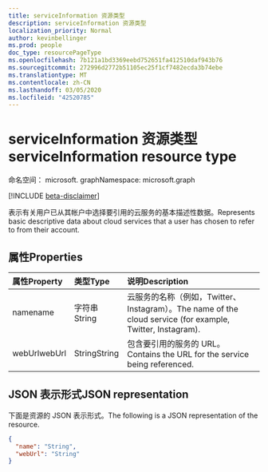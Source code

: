 ```yaml
---
title: serviceInformation 资源类型
description: serviceInformation 资源类型
localization_priority: Normal
author: kevinbellinger
ms.prod: people
doc_type: resourcePageType
ms.openlocfilehash: 7b121a1bd3369eebd752651fa412510daf943b76
ms.sourcegitcommit: 272996d2772b51105ec25f1cf7482ecda3b74ebe
ms.translationtype: MT
ms.contentlocale: zh-CN
ms.lasthandoff: 03/05/2020
ms.locfileid: "42520785"
---
```

# <a name="serviceinformation-resource-type"></a><span data-ttu-id="6a93e-103">serviceInformation 资源类型</span><span class="sxs-lookup"><span data-stu-id="6a93e-103">serviceInformation resource type</span></span>

<span data-ttu-id="6a93e-104">命名空间： microsoft. graph</span><span class="sxs-lookup"><span data-stu-id="6a93e-104">Namespace: microsoft.graph</span></span>

[!INCLUDE [beta-disclaimer](../../includes/beta-disclaimer.md)]

<span data-ttu-id="6a93e-105">表示有关用户已从其帐户中选择要引用的云服务的基本描述性数据。</span><span class="sxs-lookup"><span data-stu-id="6a93e-105">Represents basic descriptive data about cloud services that a user has chosen to refer to from their account.</span></span>

## <a name="properties"></a><span data-ttu-id="6a93e-106">属性</span><span class="sxs-lookup"><span data-stu-id="6a93e-106">Properties</span></span>

| <span data-ttu-id="6a93e-107">属性</span><span class="sxs-lookup"><span data-stu-id="6a93e-107">Property</span></span>     | <span data-ttu-id="6a93e-108">类型</span><span class="sxs-lookup"><span data-stu-id="6a93e-108">Type</span></span>        | <span data-ttu-id="6a93e-109">说明</span><span class="sxs-lookup"><span data-stu-id="6a93e-109">Description</span></span>                                            |
|:-------------|:------------|:-------------------------------------------------------|
|<span data-ttu-id="6a93e-110">name</span><span class="sxs-lookup"><span data-stu-id="6a93e-110">name</span></span>          | <span data-ttu-id="6a93e-111">字符串</span><span class="sxs-lookup"><span data-stu-id="6a93e-111">String</span></span>      | <span data-ttu-id="6a93e-112">云服务的名称（例如，Twitter、Instagram）。</span><span class="sxs-lookup"><span data-stu-id="6a93e-112">The name of the cloud service (for example, Twitter, Instagram).</span></span> |
|<span data-ttu-id="6a93e-113">webUrl</span><span class="sxs-lookup"><span data-stu-id="6a93e-113">webUrl</span></span>        | <span data-ttu-id="6a93e-114">String</span><span class="sxs-lookup"><span data-stu-id="6a93e-114">String</span></span>      | <span data-ttu-id="6a93e-115">包含要引用的服务的 URL。</span><span class="sxs-lookup"><span data-stu-id="6a93e-115">Contains the URL for the service being referenced.</span></span>     |

## <a name="json-representation"></a><span data-ttu-id="6a93e-116">JSON 表示形式</span><span class="sxs-lookup"><span data-stu-id="6a93e-116">JSON representation</span></span>

<span data-ttu-id="6a93e-117">下面是资源的 JSON 表示形式。</span><span class="sxs-lookup"><span data-stu-id="6a93e-117">The following is a JSON representation of the resource.</span></span>

<!-- {
  "blockType": "resource",
  "optionalProperties": [

  ],
  "@odata.type": "microsoft.graph.serviceInformation",
  "baseType": null
}-->

```json
{
  "name": "String",
  "webUrl": "String"
}
```

<!-- uuid: 16cd6b66-4b1a-43a1-adaf-3a886856ed98
2019-02-04 14:57:30 UTC -->
<!-- {
  "type": "#page.annotation",
  "description": "serviceInformation resource",
  "keywords": "",
  "section": "documentation",
  "tocPath": ""
}-->
